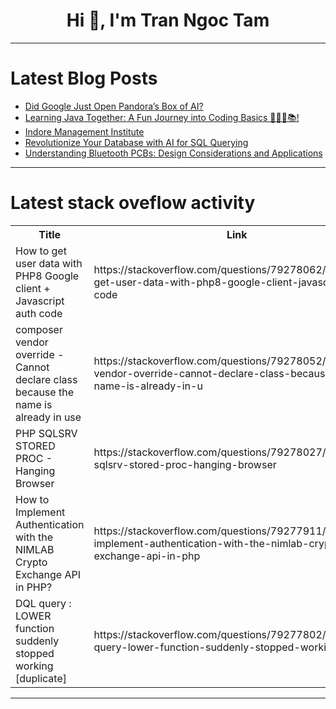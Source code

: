 <h1 align="center">Hi 👋, I'm Tran Ngoc Tam</h1>

---

# Latest Blog Posts 
<!-- BLOG-POST-LIST:START -->
- [Did Google Just Open Pandora’s Box of AI?](https://dev.to/airabbit/gemini-20-did-google-just-open-pandoras-box-of-ai-3kn9)
- [Learning Java Together: A Fun Journey into Coding Basics 👩🏼‍💻📚!](https://dev.to/respect17/learning-java-together-a-fun-journey-into-coding-basics--2jn8)
- [Indore Management Institute](https://dev.to/shreya_shah_3528cb69997a9/indore-management-institute-2004)
- [Revolutionize Your Database with AI for SQL Querying](https://dev.to/ezinsightsai/revolutionize-your-database-with-ai-for-sql-querying-a6i)
- [Understanding Bluetooth PCBs: Design Considerations and Applications](https://dev.to/yoy/understanding-bluetooth-pcbs-design-considerations-and-applications-3607)
<!-- BLOG-POST-LIST:END -->

---

# Latest stack oveflow activity
<table>
  <tr><th>Title</th><th>Link</th></tr>
  <!-- STACKOVERFLOW:START --><tr><td>How to get user data with PHP8 Google client + Javascript auth code</td><td>https://stackoverflow.com/questions/79278062/how-to-get-user-data-with-php8-google-client-javascript-auth-code</td></tr><tr><td>composer vendor override - Cannot declare class because the name is already in use</td><td>https://stackoverflow.com/questions/79278052/composer-vendor-override-cannot-declare-class-because-the-name-is-already-in-u</td></tr><tr><td>PHP SQLSRV STORED PROC - Hanging Browser</td><td>https://stackoverflow.com/questions/79278027/php-sqlsrv-stored-proc-hanging-browser</td></tr><tr><td>How to Implement Authentication with the NIMLAB Crypto Exchange API in PHP?</td><td>https://stackoverflow.com/questions/79277911/how-to-implement-authentication-with-the-nimlab-crypto-exchange-api-in-php</td></tr><tr><td>DQL query : LOWER function suddenly stopped working [duplicate]</td><td>https://stackoverflow.com/questions/79277802/dql-query-lower-function-suddenly-stopped-working</td></tr><!-- STACKOVERFLOW:END -->
</table>

---


